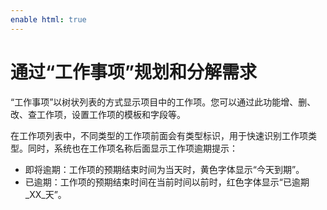 ```yaml
---
enable html: true
---
```

# 通过“工作事项”规划和分解需求

“工作事项”以树状列表的方式显示项目中的工作项。您可以通过此功能增、删、改、查工作项，设置工作项的模板和字段等。

在工作项列表中，不同类型的工作项前面会有类型标识，用于快速识别工作项类型。同时，系统也在工作项名称后面显示工作项逾期提示：
* 即将逾期：工作项的预期结束时间为当天时，黄色字体显示“今天到期”。
* 已逾期：工作项的预期结束时间在当前时间以前时，红色字体显示“已逾期_XX_天”。



